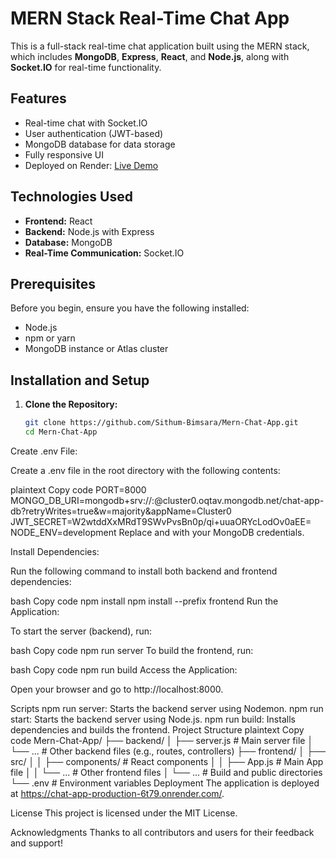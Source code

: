 # MERN Stack Real-Time Chat App

This is a full-stack real-time chat application built using the MERN stack, which includes **MongoDB**, **Express**, **React**, and **Node.js**, along with **Socket.IO** for real-time functionality.

## Features

- Real-time chat with Socket.IO
- User authentication (JWT-based)
- MongoDB database for data storage
- Fully responsive UI
- Deployed on Render: [Live Demo](https://chat-app-production-6t79.onrender.com/)

## Technologies Used

- **Frontend:** React
- **Backend:** Node.js with Express
- **Database:** MongoDB
- **Real-Time Communication:** Socket.IO

## Prerequisites

Before you begin, ensure you have the following installed:

- Node.js
- npm or yarn
- MongoDB instance or Atlas cluster

## Installation and Setup

1. **Clone the Repository:**

   ```bash
   git clone https://github.com/Sithum-Bimsara/Mern-Chat-App.git
   cd Mern-Chat-App
Create .env File:

Create a .env file in the root directory with the following contents:

plaintext
Copy code
PORT=8000
MONGO_DB_URI=mongodb+srv://<your-username>:<your-password>@cluster0.oqtav.mongodb.net/chat-app-db?retryWrites=true&w=majority&appName=Cluster0
JWT_SECRET=W2wtddXxMRdT9SWvPvsBn0p/qi+uuaORYcLodOv0aEE=
NODE_ENV=development
Replace <your-username> and <your-password> with your MongoDB credentials.

Install Dependencies:

Run the following command to install both backend and frontend dependencies:

bash
Copy code
npm install
npm install --prefix frontend
Run the Application:

To start the server (backend), run:

bash
Copy code
npm run server
To build the frontend, run:

bash
Copy code
npm run build
Access the Application:

Open your browser and go to http://localhost:8000.

Scripts
npm run server: Starts the backend server using Nodemon.
npm run start: Starts the backend server using Node.js.
npm run build: Installs dependencies and builds the frontend.
Project Structure
plaintext
Copy code
Mern-Chat-App/
├── backend/
│   ├── server.js       # Main server file
│   └── ...             # Other backend files (e.g., routes, controllers)
├── frontend/
│   ├── src/
│   │   ├── components/ # React components
│   │   ├── App.js      # Main App file
│   │   └── ...         # Other frontend files
│   └── ...             # Build and public directories
└── .env                # Environment variables
Deployment
The application is deployed at https://chat-app-production-6t79.onrender.com/.

License
This project is licensed under the MIT License.

Acknowledgments
Thanks to all contributors and users for their feedback and support!
